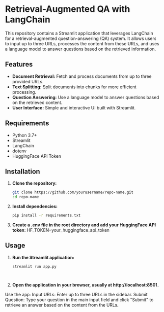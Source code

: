 # Retrieval-Augmented QA with LangChain

This repository contains a Streamlit application that leverages LangChain for a retrieval-augmented question-answering (QA) system. It allows users to input up to three URLs, processes the content from these URLs, and uses a language model to answer questions based on the retrieved information.

## Features

- **Document Retrieval:** Fetch and process documents from up to three provided URLs.
- **Text Splitting:** Split documents into chunks for more efficient processing.
- **Question Answering:** Use a language model to answer questions based on the retrieved content.
- **User Interface:** Simple and interactive UI built with Streamlit.

## Requirements

- Python 3.7+
- Streamlit
- LangChain
- dotenv
- HuggingFace API Token

## Installation

1. **Clone the repository:**
   ```bash
   git clone https://github.com/yourusername/repo-name.git
   cd repo-name
2. **Install dependencies:**
   ```bash
   pip install -r requirements.txt

3. **Create a .env file in the root directory and add your HuggingFace API token:** 
  HF_TOKEN=your_huggingface_api_token

## Usage
1. **Run the Streamlit application:**
   ```bash
   streamlit run app.py

    
2. **Open the application in your browser, usually at http://localhost:8501.**

Use the app:
Input URLs: Enter up to three URLs in the sidebar.
Submit Question: Type your question in the main input field and click "Submit" to retrieve an answer based on the content from the URLs.


